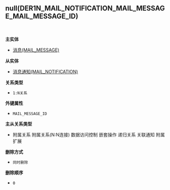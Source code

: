 ## null(DER1N_MAIL_NOTIFICATION_MAIL_MESSAGE_MAIL_MESSAGE_ID) <!-- {docsify-ignore-all} -->



<br>
<p class="panel-title"><b>主实体</b></p>

* [消息(MAIL_MESSAGE)](module/mail/mail_message)

<p class="panel-title"><b>从实体</b></p>

* [消息通知(MAIL_NOTIFICATION)](module/mail/mail_notification)

<p class="panel-title"><b>关系类型</b></p>

* `1:N关系`

<p class="panel-title"><b>外键属性</b></p>

* `MAIL_MESSAGE_ID`

<p class="panel-title"><b>主从关系类型</b></p>

* <i class="fa fa-square"/></i> 附属关系 <i class="fa fa-square"/></i> 附属关系(N:N连接) <i class="fa fa-square"/></i> 数据访问控制 <i class="fa fa-square"/></i> 嵌套操作 <i class="fa fa-square"/></i> 递归关系 <i class="fa fa-square"/></i> 关联通知 <i class="fa fa-square"/></i> 附属扩展

<p class="panel-title"><b>删除方式</b></p>

* `同时删除`

<p class="panel-title"><b>删除顺序</b></p>

* `0`
